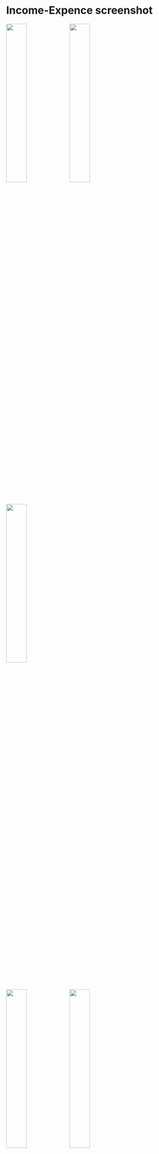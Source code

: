 # Income-Expence screenshot

<img 
  width="33%"
  src="https://github.com/kevin-monapara89/Income-Expence/assets/120078202/9bba330b-af0d-4ca2-a8b7-6f51d309fc87"/>
  <img 
  width="33%"
  src="https://github.com/kevin-monapara89/Income-Expence/assets/120078202/51d2c614-a083-4f27-b146-8593322b9cc2"/>
  <img 
  width="33%"
  src="https://github.com/kevin-monapara89/Income-Expence/assets/120078202/8624571c-2709-4ef7-867b-59e169511b64"/>

  <img 
  width="33%"
  src="https://github.com/kevin-monapara89/Income-Expence/assets/120078202/57657cbd-cde8-4d1a-8685-355e9ee4e86d"/>
  <img 
  width="33%"
  src="https://github.com/kevin-monapara89/Income-Expence/assets/120078202/81cc773c-ded0-4624-9b58-50b888cb15ef"/>
